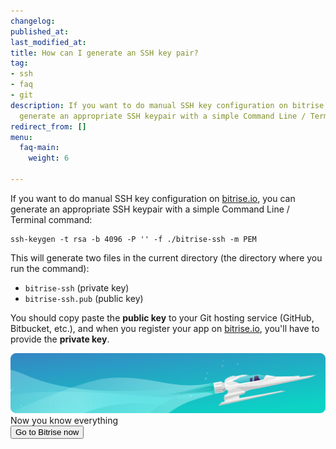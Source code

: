 ```yaml
---
changelog:
published_at:
last_modified_at:
title: How can I generate an SSH key pair?
tag:
- ssh
- faq
- git
description: If you want to do manual SSH key configuration on bitrise.io, you can
  generate an appropriate SSH keypair with a simple Command Line / Terminal command.
redirect_from: []
menu:
  faq-main:
    weight: 6

---
```

If you want to do manual SSH key configuration on [bitrise.io](https://www.bitrise.io), you can generate an appropriate SSH keypair with a simple Command Line / Terminal command:

    ssh-keygen -t rsa -b 4096 -P '' -f ./bitrise-ssh -m PEM

This will generate two files in the current directory (the directory where
you run the command):

* `bitrise-ssh` (private key)
* `bitrise-ssh.pub` (public key)

You should copy paste the **public key** to your Git hosting service (GitHub, Bitbucket, etc.),
and when you register your app on [bitrise.io](https://www.bitrise.io), you'll have to provide the **private key**.

<div class="banner">
	<img src="/assets/images/banner-bg-888x170.png" style="border: none;">
	<div class="deploy-text">Now you know everything</div>
	<a target="_blank" href="https://app.bitrise.io/dashboard/builds"><button class="button">Go to Bitrise now</button></a>
</div>